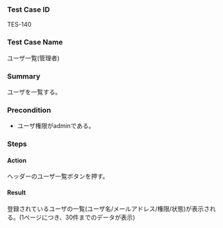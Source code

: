 ### Test Case ID
TES-140

### Test Case Name
ユーザ一覧(管理者)

### Summary
ユーザを一覧する。

### Precondition
* ユーザ権限がadminである。

### Steps

#### Action
ヘッダーのユーザ一覧ボタンを押す。
#### Result
登録されているユーザの一覧(ユーザ名/メールアドレス/権限/状態)が表示される。(1ページにつき、30件までのデータが表示)
